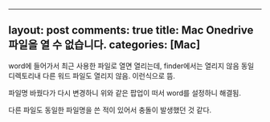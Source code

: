 <!-- fc047850-2566-4687-bf5e-5cb7d2d2c90e -->
---
layout: post
comments: true
title: Mac Onedrive 파일을 열 수 없습니다.
categories: [Mac]
---

word에 들어가서 최근 사용한 파일로 열면 열리는데, finder에서는 열리지 않음 동일 디렉토리내 다른 워드 파일도 열리지 않음. 이런식으로 뜸.

파일명 바꿨다가 다시 변경하니 위와 같은 팝업이 떠서 word를 설정하니 해결됨.

다른 파일도 동일한 파일명을 쓴 적이 있어서 충돌이 발생했던 것 같다.

